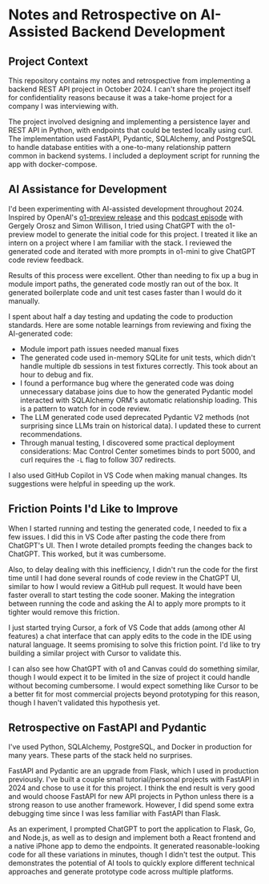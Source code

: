 # Notes and Retrospective on AI-Assisted Backend Development

## Project Context

This repository contains my notes and retrospective from implementing a backend REST API project in October 2024. I can't share the project itself for confidentiality reasons because it was a take-home project for a company I was interviewing with.

The project involved designing and implementing a persistence layer and REST API in Python, with endpoints that could be tested locally using curl. The implementation used FastAPI, Pydantic, SQLAlchemy, and PostgreSQL to handle database entities with a one-to-many relationship pattern common in backend systems. I included a deployment script for running the app with docker-compose.

## AI Assistance for Development

I'd been experimenting with AI-assisted development throughout 2024. Inspired by OpenAI's [o1-preview release](https://openai.com/index/introducing-openai-o1-preview/) and this [podcast episode](https://newsletter.pragmaticengineer.com/p/ai-tools-for-software-engineers-simon-willison) with Gergely Orosz and Simon Willison, I tried using ChatGPT with the o1-preview model to generate the initial code for this project. I treated it like an intern on a project where I am familiar with the stack. I reviewed the generated code and iterated with more prompts in o1-mini to give ChatGPT code review feedback.

Results of this process were excellent. Other than needing to fix up a bug in module import paths, the generated code mostly ran out of the box. It generated boilerplate code and unit test cases faster than I would do it manually.

I spent about half a day testing and updating the code to production standards. Here are some notable learnings from reviewing and fixing the AI-generated code:

- Module import path issues needed manual fixes
- The generated code used in-memory SQLite for unit tests, which didn't handle multiple db sessions in test fixtures correctly. This took about an hour to debug and fix.
- I found a performance bug where the generated code was doing unnecessary database joins due to how the generated Pydantic model interacted with SQLAlchemy ORM's automatic relationship loading. This is a pattern to watch for in code review.
- The LLM generated code used deprecated Pydantic V2 methods (not surprising since LLMs train on historical data). I updated these to current recommendations.
- Through manual testing, I discovered some practical deployment considerations: Mac Control Center sometimes binds to port 5000, and curl requires the `-L` flag to follow 307 redirects.

I also used GitHub Copilot in VS Code when making manual changes. Its suggestions were helpful in speeding up the work.

## Friction Points I'd Like to Improve

When I started running and testing the generated code, I needed to fix a few issues. I did this in VS Code after pasting the code there from ChatGPT's UI. Then I wrote detailed prompts feeding the changes back to ChatGPT. This worked, but it was cumbersome. 

Also, to delay dealing with this inefficiency, I didn't run the code for the first time until I had done several rounds of code review in the ChatGPT UI, similar to how I would review a GitHub pull request. It would have been faster overall to start testing the code sooner. Making the integration between running the code and asking the AI to apply more prompts to it tighter would remove this friction.

I just started trying Cursor, a fork of VS Code that adds (among other AI features) a chat interface that can apply edits to the code in the IDE using natural language. It seems promising to solve this friction point. I'd like to try building a similar project with Cursor to validate this.

I can also see how ChatGPT with o1 and Canvas could do something similar, though I would expect it to be limited in the size of project it could handle without becoming cumbersome. I would expect something like Cursor to be a better fit for most commercial projects beyond prototyping for this reason, though I haven't validated this hypothesis yet.

## Retrospective on FastAPI and Pydantic

I've used Python, SQLAlchemy, PostgreSQL, and Docker in production for many years. These parts of the stack held no surprises. 

FastAPI and Pydantic are an upgrade from Flask, which I used in production previously. I've built a couple small tutorial/personal projects with FastAPI in 2024 and chose to use it for this project. I think the end result is very good and would choose FastAPI for new API projects in Python unless there is a strong reason to use another framework. However, I did spend some extra debugging time since I was less familiar with FastAPI than Flask. 

As an experiment, I prompted ChatGPT to port the application to Flask, Go, and Node.js, as well as to design and implement both a React frontend and a native iPhone app to demo the endpoints. It generated reasonable-looking code for all these variations in minutes, though I didn't test the output. This demonstrates the potential of AI tools to quickly explore different technical approaches and generate prototype code across multiple platforms.
